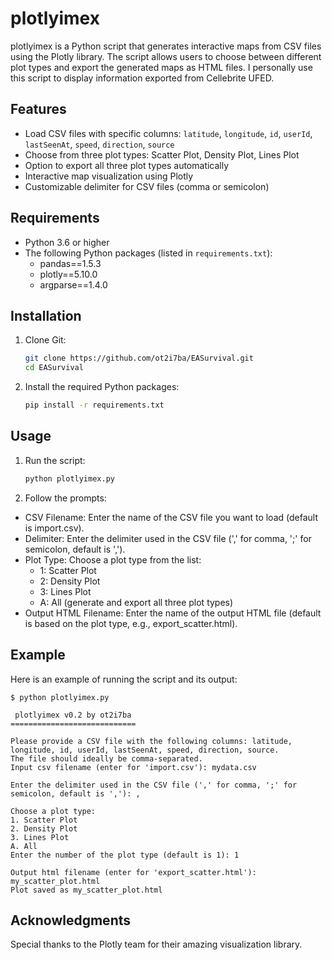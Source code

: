 # plotlyimex

plotlyimex is a Python script that generates interactive maps from CSV files using the Plotly library. The script allows users to choose between different plot types and export the generated maps as HTML files. I personally use this script to display information exported from Cellebrite UFED.

## Features

- Load CSV files with specific columns: `latitude`, `longitude`, `id`, `userId`, `lastSeenAt`, `speed`, `direction`, `source`
- Choose from three plot types: Scatter Plot, Density Plot, Lines Plot
- Option to export all three plot types automatically
- Interactive map visualization using Plotly
- Customizable delimiter for CSV files (comma or semicolon)

## Requirements

- Python 3.6 or higher
- The following Python packages (listed in `requirements.txt`):
  - pandas==1.5.3
  - plotly==5.10.0
  - argparse==1.4.0

## Installation

1. Clone Git:
   ```bash
   git clone https://github.com/ot2i7ba/EASurvival.git
   cd EASurvival
   ```

2. Install the required Python packages:
   ```bash
   pip install -r requirements.txt
   ```

## Usage
1. Run the script:
   ```bash
   python plotlyimex.py
   ```

2. Follow the prompts:
- CSV Filename: Enter the name of the CSV file you want to load (default is import.csv).
- Delimiter: Enter the delimiter used in the CSV file (',' for comma, ';' for semicolon, default is ',').
- Plot Type: Choose a plot type from the list:
  - 1: Scatter Plot
  - 2: Density Plot
  - 3: Lines Plot
  - A: All (generate and export all three plot types)
- Output HTML Filename: Enter the name of the output HTML file (default is based on the plot type, e.g., export_scatter.html).

## Example
Here is an example of running the script and its output:

  ```
  $ python plotlyimex.py

   plotlyimex v0.2 by ot2i7ba
  ============================

  Please provide a CSV file with the following columns: latitude, longitude, id, userId, lastSeenAt, speed, direction, source.
  The file should ideally be comma-separated.
  Input csv filename (enter for 'import.csv'): mydata.csv

  Enter the delimiter used in the CSV file (',' for comma, ';' for semicolon, default is ','): ,

  Choose a plot type:
  1. Scatter Plot
  2. Density Plot
  3. Lines Plot
  A. All
  Enter the number of the plot type (default is 1): 1

  Output html filename (enter for 'export_scatter.html'): my_scatter_plot.html
  Plot saved as my_scatter_plot.html
  ```

## Acknowledgments
Special thanks to the Plotly team for their amazing visualization library.
